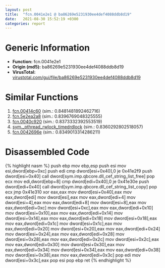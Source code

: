 ```yaml
---
layout: post
title:  "fcn.0041e2e1 @ ba86269e5231930ee4def4088ddb8d19"
date:   2021-08-30 15:52:19 +0300
categories: report
---
```


# Generic Information
- **Function:** fcn.0041e2e1
- **Origin (md5):** ba86269e5231930ee4def4088ddb8d19
- **VirusTotal:** [virustotal.com/gui/file/ba86269e5231930ee4def4088ddb8d19][virustotal_ref]



# Similar Functions

1. [fcn.00414c60][similar_1_ref] (sim.: 0.8481481892462716)
2. [fcn.5e2ea2a8][similar_2_ref] (sim.: 0.8396769048325555)
3. [fcn.0040c920][similar_3_ref] (sim.: 0.8373332392553519)
4. [sym.\_pthread\_rwlock\_timedrdlock][similar_4_ref] (sim.: 0.8360292802518057)
5. [fcn.0042696e][similar_5_ref] (sim.: 0.8349013314286211)


# Disassembled Code

{% highlight nasm %}
push ebp
mov ebp,esp
push esi
mov esi,dword[ebp+0xc]
push edi
cmp dword[esi+0x40],0
je 0x41e2f9
push dword[esi+0x40]
call dword[sym.imp.qbcore.dll_cef_string_list_free]
pop ecx
mov edi,dword[ebp+8]
cmp dword[edi+0x40],0
je 0x41e30e
push dword[edi+0x40]
call dword[sym.imp.qbcore.dll_cef_string_list_copy]
pop ecx
jmp 0x41e310
xor eax,eax
mov dword[esi+0x40],eax
mov eax,dword[edi]
mov dword[esi],eax
mov eax,dword[edi+4]
mov dword[esi+4],eax
mov eax,dword[edi+8]
mov dword[esi+8],eax
mov eax,dword[edi+0xc]
mov dword[esi+0xc],eax
mov eax,dword[edi+0x10]
mov dword[esi+0x10],eax
mov eax,dword[edi+0x14]
mov dword[esi+0x14],eax
mov eax,dword[edi+0x18]
mov dword[esi+0x18],eax
mov eax,dword[edi+0x1c]
mov dword[esi+0x1c],eax
mov eax,dword[edi+0x20]
mov dword[esi+0x20],eax
mov eax,dword[edi+0x24]
mov dword[esi+0x24],eax
mov eax,dword[edi+0x28]
mov dword[esi+0x28],eax
mov eax,dword[edi+0x2c]
mov dword[esi+0x2c],eax
mov eax,dword[edi+0x30]
mov dword[esi+0x30],eax
mov eax,dword[edi+0x34]
mov dword[esi+0x34],eax
mov eax,dword[edi+0x38]
mov dword[esi+0x38],eax
mov eax,dword[edi+0x3c]
pop edi
mov dword[esi+0x3c],eax
pop esi
pop ebp
ret 
{% endhighlight %}


[similar_1_ref]: /report/fcn.00414c60@c92f0480e2fbc88393d2c65c08a235e0
[similar_2_ref]: /report/fcn.5e2ea2a8@40fe084e371a76111a4f0884be244b87
[similar_3_ref]: /report/fcn.0040c920@c92f0480e2fbc88393d2c65c08a235e0
[similar_4_ref]: /report/sym._pthread_rwlock_timedrdlock@63ed397a4c52e7848cb26aceda5eef45
[similar_5_ref]: /report/fcn.0042696e@418e0921f3a9bd4f5bc0dcc59623b5a1
[virustotal_ref]: https://www.virustotal.com/gui/file/ba86269e5231930ee4def4088ddb8d19